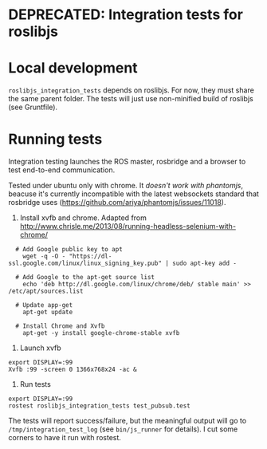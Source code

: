 DEPRECATED: Integration tests for roslibjs
========

# Local development

`roslibjs_integration_tests` depends on roslibjs. For now, they must
share the same parent folder. The tests will just use non-minified
build of roslibjs (see Gruntfile).

# Running tests

Integration testing launches the ROS master, rosbridge and a browser
to test end-to-end communication.

Tested under ubuntu only with chrome. It *doesn't work with phantomjs*, beacuse it's currently
incompatible with the latest websockets standard that rosbridge uses
(https://github.com/ariya/phantomjs/issues/11018).

 1. Install xvfb and chrome. Adapted from http://www.chrisle.me/2013/08/running-headless-selenium-with-chrome/

```
  # Add Google public key to apt
    wget -q -O - "https://dl-ssl.google.com/linux/linux_signing_key.pub" | sudo apt-key add -

  # Add Google to the apt-get source list
    echo 'deb http://dl.google.com/linux/chrome/deb/ stable main' >> /etc/apt/sources.list

  # Update app-get
    apt-get update

  # Install Chrome and Xvfb
    apt-get -y install google-chrome-stable xvfb

```

 1. Launch xvfb

```
export DISPLAY=:99
Xvfb :99 -screen 0 1366x768x24 -ac &
```

 1. Run tests

```
export DISPLAY=:99
rostest roslibjs_integration_tests test_pubsub.test
```

The tests will report success/failure, but the meaningful output will
go to `/tmp/integration_test_log` (see `bin/js_runner` for
details). I cut some corners to have it run with rostest.
